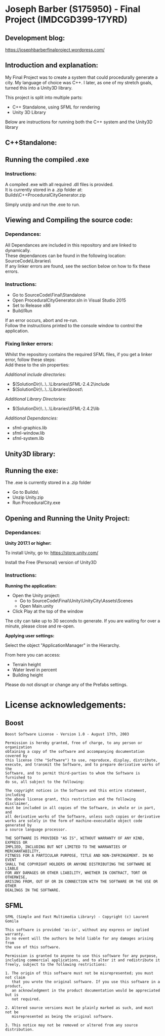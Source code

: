 # Joseph Barber (S175950) - Final Project (IMDCGD399-17YRD)

## Development blog:

https://josephbarberfinalproject.wordpress.com/

## Introduction and explanation:

My Final Project was to create a system that could procedurally generate a city. My language of choice was C++. I later, as one of my stretch goals, turned this into a Unity3D library.

This project is split into multiple parts:

* C++ Standalone, using SFML for rendering
* Unity 3D Library

Below are instructions for running both the C++ system and the Unity3D library

## C++Standalone:

## Running the compiled .exe

### Instructions:

A compiled .exe with all required .dll files is provided.  
It is currently stored in a .zip folder at:  
Builds\C++ProceduralCityGenerator.zip  

Simply unzip and run the .exe to run.

## Viewing and Compiling the source code:

### Dependances:

All Dependances are included in this repository and are linked to dynamically.  
These dependances can be found in the following location:  
SourceCode\Libraries\  
If any linker errors are found, see the section below on how to fix these errors.

### Instructions:

* Go to SourceCode\Final\Standalone
* Open ProceduralCityGenerator.sln in Visual Studio 2015
* Set to Release x86
* Build/Run

If an error occurs, abort and re-run.  
Follow the instructions printed to the console window to control the application.

### Fixing linker errors:

Whilst the repository contains the required SFML files, if you get a linker error, follow these steps:  
Add these to the sln properties:

*Additional include directories:*
* $(SolutionDir)\\..\\..\Libraries\SFML-2.4.2\include
* $(SolutionDir)\\..\\..\Libraries\boost\

*Additional Library Directories:*
* $(SolutionDir)\\..\\..\Libraries\SFML-2.4.2\lib

*Additional Dependancies:*
* sfml-graphics.lib
* sfml-window.lib
* sfml-system.lib

## Unity3D library:

## Running the exe:

The .exe is currently stored in a .zip folder

* Go to Builds\
* Unzip Unity.zip
* Run ProceduralCity.exe

## Opening and Running the Unity Project:

### Dependances:

**Unity 2017.1 or higher:**

To install Unity, go to: https://store.unity.com/  

Install the Free (Personal) version of Unity3D  

### Instructions:

**Running the application:**

* Open the Unity project:
    - Go to SourceCode\Final\Unity\UnityCity\Assets\Scenes
    - Open Main.unity
* Click Play at the top of the window

The city can take up to 30 seconds to generate. If you are waiting for over a minute, please close and re-open.

**Applying user settings:**

Select the object "ApplicationManager" in the Hierarchy.

From here you can access:

* Terrain height
* Water level in percent
* Building height

Please do not disrupt or change any of the Prefabs settings.

# License acknowledgements:

## Boost

```
Boost Software License - Version 1.0 - August 17th, 2003

Permission is hereby granted, free of charge, to any person or organization
obtaining a copy of the software and accompanying documentation covered by
this license (the "Software") to use, reproduce, display, distribute,
execute, and transmit the Software, and to prepare derivative works of the
Software, and to permit third-parties to whom the Software is furnished to
do so, all subject to the following:

The copyright notices in the Software and this entire statement, including
the above license grant, this restriction and the following disclaimer,
must be included in all copies of the Software, in whole or in part, and
all derivative works of the Software, unless such copies or derivative
works are solely in the form of machine-executable object code generated by
a source language processor.

THE SOFTWARE IS PROVIDED "AS IS", WITHOUT WARRANTY OF ANY KIND, EXPRESS OR
IMPLIED, INCLUDING BUT NOT LIMITED TO THE WARRANTIES OF MERCHANTABILITY,
FITNESS FOR A PARTICULAR PURPOSE, TITLE AND NON-INFRINGEMENT. IN NO EVENT
SHALL THE COPYRIGHT HOLDERS OR ANYONE DISTRIBUTING THE SOFTWARE BE LIABLE
FOR ANY DAMAGES OR OTHER LIABILITY, WHETHER IN CONTRACT, TORT OR OTHERWISE,
ARISING FROM, OUT OF OR IN CONNECTION WITH THE SOFTWARE OR THE USE OR OTHER
DEALINGS IN THE SOFTWARE.
```

## SFML

```
SFML (Simple and Fast Multimedia Library) - Copyright (c) Laurent Gomila

This software is provided 'as-is', without any express or implied warranty.
In no event will the authors be held liable for any damages arising from
the use of this software.

Permission is granted to anyone to use this software for any purpose,
including commercial applications, and to alter it and redistribute it
freely, subject to the following restrictions:

1. The origin of this software must not be misrepresented; you must not claim
   that you wrote the original software. If you use this software in a product,
   an acknowledgment in the product documentation would be appreciated but is
   not required.

2. Altered source versions must be plainly marked as such, and must not be
   misrepresented as being the original software.

3. This notice may not be removed or altered from any source distribution.
```
